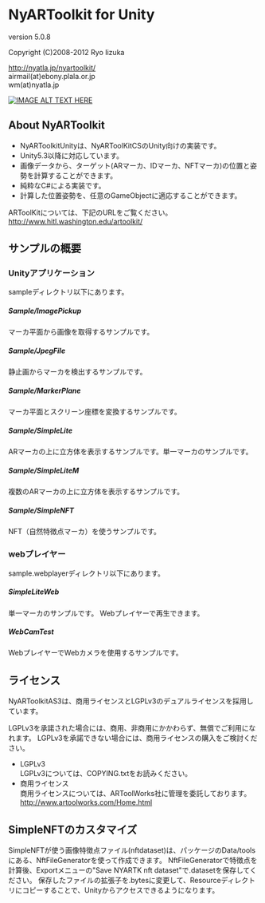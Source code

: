 # NyARToolkit for Unity
version 5.0.8

Copyright (C)2008-2012 Ryo Iizuka

http://nyatla.jp/nyartoolkit/  
airmail(at)ebony.plala.or.jp  
wm(at)nyatla.jp

[![IMAGE ALT TEXT HERE](https://img.youtube.com/vi/h_p89B1i6u0/0.jpg)](https://www.youtube.com/watch?v=h_p89B1i6u0&feature=youtu.be)

## About NyARToolkit
* NyARToolkitUnityは、NyARToolKitCSのUnity向けの実装です。
* Unity5.3以降に対応しています。
* 画像データから、ターゲット(ARマーカ、IDマーカ、NFTマーカ)の位置と姿勢を計算することができます。
* 純粋なC#による実装です。
* 計算した位置姿勢を、任意のGameObjectに適応することができます。


ARToolKitについては、下記のURLをご覧ください。  
http://www.hitl.washington.edu/artoolkit/



## サンプルの概要

### Unityアプリケーション
sampleディレクトリ以下にあります。

##### Sample/ImagePickup
マーカ平面から画像を取得するサンプルです。
##### Sample/JpegFile
静止画からマーカを検出するサンプルです。
##### Sample/MarkerPlane
マーカ平面とスクリーン座標を変換するサンプルです。
##### Sample/SimpleLite
ARマーカの上に立方体を表示するサンプルです。単一マーカのサンプルです。
##### Sample/SimpleLiteM
複数のARマーカの上に立方体を表示するサンプルです。
##### Sample/SimpleNFT
NFT（自然特徴点マーカ）を使うサンプルです。


### webプレイヤー

sample.webplayerディレクトリ以下にあります。

##### SimpleLiteWeb
単一マーカのサンプルです。 Webプレイヤーで再生できます。

##### WebCamTest
WebプレイヤーでWebカメラを使用するサンプルです。

## ライセンス

NyARToolkitAS3は、商用ライセンスとLGPLv3のデュアルライセンスを採用しています。

LGPLv3を承諾された場合には、商用、非商用にかかわらず、無償でご利用になれます。 LGPLv3を承諾できない場合には、商用ライセンスの購入をご検討ください。

* LGPLv3  
LGPLv3については、COPYING.txtをお読みください。
* 商用ライセンス  
商用ライセンスについては、ARToolWorks社に管理を委託しております。http://www.artoolworks.com/Home.html


## SimpleNFTのカスタマイズ

SimpleNFTが使う画像特徴点ファイル(nftdataset)は、パッケージのData/toolsにある、NftFileGeneratorを使って作成できます。
NftFileGeneratorで特徴点を計算後、Exportメニューの"Save NYARTK nft dataset"で.datasetを保存してください。
保存したファイルの拡張子を.bytesに変更して、Resourceディレクトリにコピーすることで、Unityからアクセスできるようになります。
